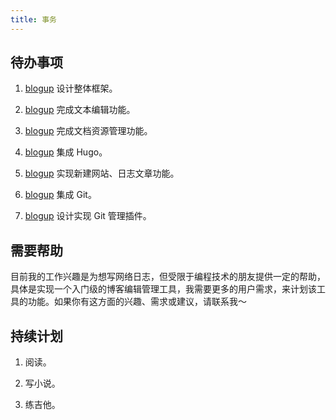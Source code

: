 ```yaml
---
title: 事务
---
```


## 待办事项

1. [blogup](https://github.com/lzxqaq/blogup.git) 设计整体框架。

2. [blogup](https://github.com/lzxqaq/blogup.git) 完成文本编辑功能。

3. [blogup](https://github.com/lzxqaq/blogup.git) 完成文档资源管理功能。

4. [blogup](https://github.com/lzxqaq/blogup.git) 集成 Hugo。

5. [blogup](https://github.com/lzxqaq/blogup.git) 实现新建网站、日志文章功能。

6. [blogup](https://github.com/lzxqaq/blogup.git) 集成 Git。

7. [blogup](https://github.com/lzxqaq/blogup.git) 设计实现 Git 管理插件。


## 需要帮助

目前我的工作兴趣是为想写网络日志，但受限于编程技术的朋友提供一定的帮助，具体是实现一个入门级的博客编辑管理工具，我需要更多的用户需求，来计划该工具的功能。如果你有这方面的兴趣、需求或建议，请联系我～

## 持续计划

1. 阅读。

2. 写小说。

3. 练吉他。

